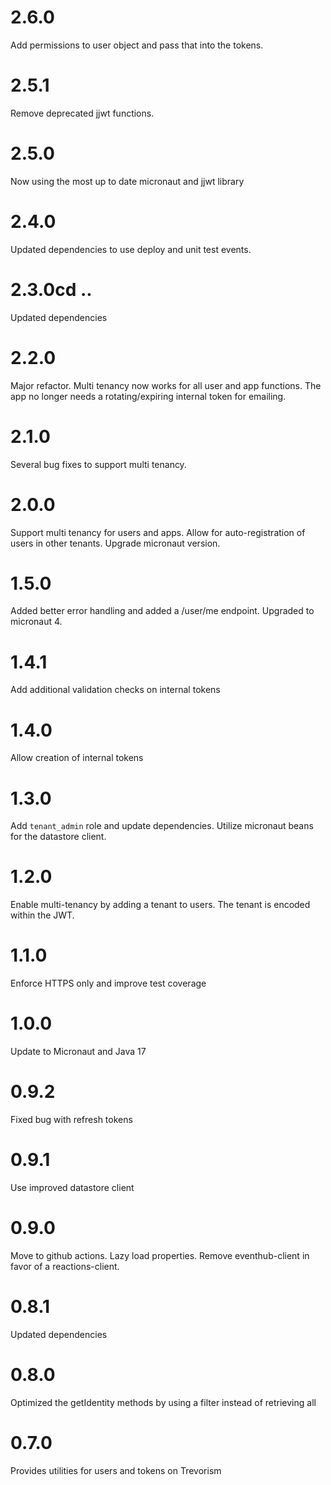 # 2.6.0

Add permissions to user object and pass that into the tokens.

# 2.5.1

Remove deprecated jjwt functions.

# 2.5.0

Now using the most up to date micronaut and jjwt library

# 2.4.0

Updated dependencies to use deploy and unit test events.

# 2.3.0cd ..

Updated dependencies

# 2.2.0

Major refactor. Multi tenancy now works for all user and app functions. The app no longer needs a rotating/expiring internal token for emailing.

# 2.1.0

Several bug fixes to support multi tenancy.

# 2.0.0

Support multi tenancy for users and apps. Allow for auto-registration of users in other tenants. Upgrade micronaut version.

# 1.5.0

Added better error handling and added a /user/me endpoint. Upgraded to micronaut 4.

# 1.4.1

Add additional validation checks on internal tokens

# 1.4.0

Allow creation of internal tokens

# 1.3.0

Add `tenant_admin` role and update dependencies. Utilize micronaut beans for the datastore client.

# 1.2.0

Enable multi-tenancy by adding a tenant to users. The tenant is encoded within the JWT. 

# 1.1.0

Enforce HTTPS only and improve test coverage

# 1.0.0

Update to Micronaut and Java 17

# 0.9.2

Fixed bug with refresh tokens

# 0.9.1

Use improved datastore client

# 0.9.0

Move to github actions. Lazy load properties. Remove eventhub-client in favor of a reactions-client.

# 0.8.1

Updated dependencies

# 0.8.0

Optimized the getIdentity methods by using a filter instead of retrieving all

# 0.7.0

Provides utilities for users and tokens on Trevorism
